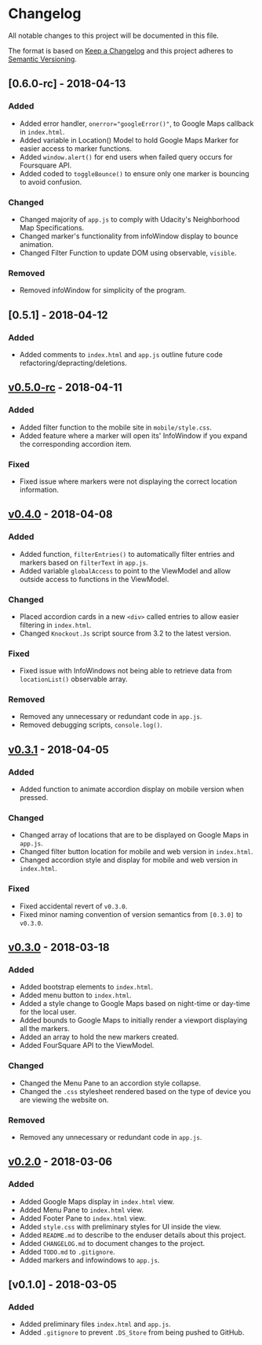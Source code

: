 # Changelog
All notable changes to this project will be documented in this file.

The format is based on [Keep a Changelog](http://keepachangelog.com/en/1.0.0/)
and this project adheres to [Semantic Versioning](http://semver.org/spec/v2.0.0.html).
## [0.6.0-rc] - 2018-04-13
### Added
- Added error handler, `onerror="googleError()"`, to Google Maps callback in `index.html`.
- Added variable in Location() Model to hold Google Maps Marker for easier access to marker functions.
- Added `window.alert()` for end users when failed query occurs for Foursquare API.
- Added coded to `toggleBounce()` to ensure only one marker is bouncing to avoid confusion.

### Changed
- Changed majority of `app.js` to comply with Udacity's Neighborhood Map Specifications.
- Changed marker's functionality from infoWindow display to bounce animation.
- Changed Filter Function to update DOM using observable, `visible`.

### Removed
- Removed infoWindow for simplicity of the program.

## [0.5.1] - 2018-04-12
### Added
- Added comments to `index.html` and `app.js` outline future code refactoring/depracting/deletions.

## [v0.5.0-rc] - 2018-04-11
### Added
- Added filter function to the mobile site in `mobile/style.css`.
- Added feature where a marker will open its' InfoWindow if you expand the corresponding accordion item.

### Fixed
- Fixed issue where markers were not displaying the correct location information.

## [v0.4.0] - 2018-04-08
### Added
- Added function, `filterEntries()` to automatically filter entries and markers based on `filterText` in `app.js`.
- Added variable `globalAccess` to point to the ViewModel and allow outside access to functions in the ViewModel.

### Changed
- Placed accordion cards in a new `<div>` called entries to allow easier filtering in `index.html`.
- Changed `Knockout.Js` script source from 3.2 to the latest version.

### Fixed
- Fixed issue with InfoWindows not being able to retrieve data from `locationList()` observable array.

### Removed
- Removed any unnecessary or redundant code in `app.js`.
- Removed debugging scripts,  `console.log()`.

## [v0.3.1] - 2018-04-05
### Added
- Added function to animate accordion display on mobile version when pressed.

### Changed
- Changed array of locations that are to be displayed on Google Maps in `app.js`.
- Changed filter button location for mobile and web version in `index.html`.
- Changed accordion style and display for mobile and web version in `index.html`.

### Fixed
- Fixed accidental revert of `v0.3.0`.
- Fixed minor naming convention of version semantics from `[0.3.0]` to `v0.3.0`.

## [v0.3.0] - 2018-03-18
### Added
- Added bootstrap elements to `index.html`.
- Added menu button to `index.html`.
- Added a style change to Google Maps based on night-time or day-time for the local user.
- Added bounds to Google Maps to initially render a viewport displaying all the markers.
- Added an array to hold the new markers created.
- Added FourSquare API to the ViewModel.

### Changed
- Changed the Menu Pane to an accordion style collapse.
- Changed the `.css` stylesheet rendered based on the type of device you are viewing the website on.

### Removed
- Removed any unnecessary or redundant code in `app.js`.

## [v0.2.0] - 2018-03-06
### Added
- Added Google Maps display in `index.html` view.
- Added Menu Pane to `index.html` view.
- Added Footer Pane to `index.html` view.
- Added `style.css` with preliminary styles for UI inside the view.
- Added `README.md` to describe to the enduser details about this project.
- Added `CHANGELOG.md` to document changes to the project.
- Added `TODO.md` to `.gitignore`.
- Added markers and infowindows to `app.js`.

## [v0.1.0] - 2018-03-05
### Added
- Added preliminary files `index.html` and `app.js`.
- Added `.gitignore` to prevent `.DS_Store` from being pushed to GitHub.

[Unreleased]: https://github.com/jye0325/Neighborhood-Map/compare/v0.5.0...HEAD
[v0.5.0-rc]: https://github.com/jye0325/Neighborhood-Map/compare/v0.4.0...v0.5.0
[v0.4.0]: https://github.com/jye0325/Neighborhood-Map/compare/v0.3.1...v0.4.0
[v0.3.1]: https://github.com/jye0325/Neighborhood-Map/compare/v0.3.0...v0.3.1
[v0.3.0]: https://github.com/jye0325/Neighborhood-Map/compare/v0.2.0...v0.3.0
[v0.2.0]: https://github.com/jye0325/Neighborhood-Map/compare/v0.1.0...v0.2.0
